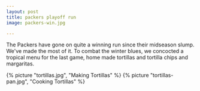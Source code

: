 ```yaml
---
layout: post
title: packers playoff run
image: packers-win.jpg

---
```


The Packers have gone on quite a winning run since their midseason slump. We've made the most of it. To combat the winter blues, we concocted a tropical menu for the last game, home made tortillas and tortilla chips and margaritas.


<!--more-->

{% picture "tortillas.jpg", "Making Tortillas"  %}
{% picture "tortillas-pan.jpg", "Cooking Tortillas"  %}

